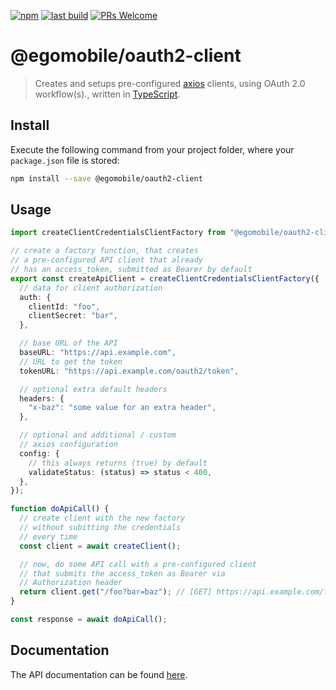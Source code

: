 [![npm](https://img.shields.io/npm/v/@egomobile/oauth2-client.svg)](https://www.npmjs.com/package/@egomobile/oauth2-client)
[![last build](https://img.shields.io/github/workflow/status/egomobile/node-oauth2-client/Publish)](https://github.com/egomobile/node-oauth2-client/actions?query=workflow%3APublish)
[![PRs Welcome](https://img.shields.io/badge/PRs-welcome-brightgreen.svg?style=flat-square)](https://github.com/egomobile/node-oauth2-client/pulls)

# @egomobile/oauth2-client

> Creates and setups pre-configured [axios](https://github.com/axios/axios) clients, using OAuth 2.0 workflow(s)., written in [TypeScript](https://www.typescriptlang.org/).

## Install

Execute the following command from your project folder, where your `package.json` file is stored:

```bash
npm install --save @egomobile/oauth2-client
```

## Usage

```typescript
import createClientCredentialsClientFactory from "@egomobile/oauth2-client";

// create a factory function, that creates
// a pre-configured API client that already
// has an access_token, submitted as Bearer by default
export const createApiClient = createClientCredentialsClientFactory({
  // data for client authorization
  auth: {
    clientId: "foo",
    clientSecret: "bar",
  },

  // base URL of the API
  baseURL: "https://api.example.com",
  // URL to get the token
  tokenURL: "https://api.example.com/oauth2/token",

  // optional extra default headers
  headers: {
    "x-baz": "some value for an extra header",
  },

  // optional and additional / custom
  // axios configuration
  config: {
    // this always returns (true) by default
    validateStatus: (status) => status < 400,
  },
});

function doApiCall() {
  // create client with the new factory
  // without subitting the credentials
  // every time
  const client = await createClient();

  // now, do some API call with a pre-configured client
  // that submits the access_token as Bearer via
  // Authorization header
  return client.get("/foo?bar=baz"); // [GET] https://api.example.com/foo?bar=baz
}

const response = await doApiCall();
```

## Documentation

The API documentation can be found [here](https://egomobile.github.io/node-oauth2-client/).

